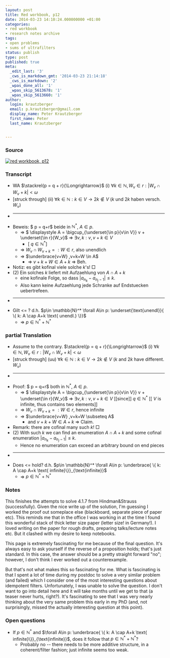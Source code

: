 ```yaml
---
layout: post
title: Red workbook, p12
date: 2014-03-23 14:10:24.000000000 +01:00
categories:
- red workbook
- research notes archive
tags:
- open problems
- sums of ultrafilters
status: publish
type: post
published: true
meta:
  _edit_last: '3'
  _cws_is_markdown_gmt: '2014-03-23 21:14:18'
  _cws_is_markdown: '2'
  _wpas_done_all: '1'
  _wpas_skip_5613678: '1'
  _wpas_skip_5613660: '1'
author:
  login: krautzberger
  email: p.krautzberger@gmail.com
  display_name: Peter Krautzberger
  first_name: Peter
  last_name: Krautzberger


---
```


### Source

[![red workbook, p12](assets/2014-03-23-22.02.56_cropped-727x1024.jpg)](http://boolesrings.org/krautzberger/files/2014/03/2014-03-23-22.02.56_cropped.jpg)

### Transcript

*   WA $\stackrel{p = q + r}{\Longrightarrow}$ (i) $\forall k \in \mathbb{N}, W_v \in r: | W_v \cap W_v+k| < \omega$
*   [struck through] (ii) $\forall k \in \mathbb{N}: k \in V \rightarrow 2k \notin V$ ($k$ und $2k$ haben versch. $W_v$)
*   ---
*   Beweis: $ p = q+r$ beide in $\mathbb{N}^*$, $A\in p$.
    *   => $ \displaystyle A = \bigcup_{\underset{\in p}{v\in V}} v + \underset{\in r}{W_v}$ => $\exists v, k: v, v+k \in V$
        *   [ $q \in \mathbb{N}^*$]
    *   => $W_v \cap W_{v+k} =: W \in r$, also unendlich
    *   => $\underbrace{v+W} ,v+k+W \in A$
        *   => $v+k+W \in A+k$ => Beh.
*   Notiz: es gibt kofinal viele solche $k$'s! □
*   (2) Ein solches $k$ liefert mit Aufzaehlung von $A \cap A+k$
    *   eine kofinale Folge, so dass $|a_{n_k} - a_{n_j -1}| \leq k$.
    *   Also kann keine Aufzaehlung jede Schranke auf Endstuecken uebertrefeen.
*   ---
*   Gilt <= ? d.h. $p\in \mathbb{N}^* \forall A\in p: \underset{\text{unendl}}{ \{ k: A \cap A+k \text{ unendl.} \}}$
    *   => $p \in \mathbb{N}^* + \mathbb{N}^*$

### partial Translation

*   Assume to the contrary. $\stackrel{p = q + r}{\Longrightarrow}$ (i) $\forall k \in \mathbb{N}, W_v \in r: | W_v \cap W_v+k| < \omega$
*   [struck through] (uu) $\forall k \in \mathbb{N}: k \in V \rightarrow 2k \notin V$ ($k$ and $2k$ have different. $W_v$)
*   ---
*   Proof: $ p = q+r$ both in $\mathbb{N}^*$, $A\in p$.
    *   => $ \displaystyle A = \bigcup_{\underset{\in p}{v\in V}} v + \underset{\in r}{W_v}$ => $\exists v, k: v, v+k \in V$ [[since]] $q \in \mathbb{N}^*$ [[ $V$ is infinite, thus contains two elements]]
    *   => $W_v \cap W_{v+k} =: W \in r$, hence infinite
    *   => $\underbrace{v+W} ,v+k+W \subseteq A$
        *   and $v+k+W \in A+k$ => Claim.
*   Remark: there are cofinal many such $k$! □
*   (2) With such $k$ we can find an enumeration $A \cap A+k$ and some cofinal enumeration $|a_{n_k} - a_{n_j -1}| \leq k$.
    *   Hence no enumeration can exceed an arbitrary bound on end pieces
*   ---
*   Does <= hold? d.h. $p\in \mathbb{N}^* \forall A\in p: \underbrace{ \{ k: A \cap A+k \text{ infinite}\}}_{\text{infinite}}$
    *   => $p \in \mathbb{N}^* + \mathbb{N}^*$

### Notes

This finishes the attempts to solve 4.1.7 from Hindman&Strauss (successfully). Given the nice write up of the solution, I'm guessing I worked the proof out someplace else (blackboard, separate piece of paper etc). This reminds me that in the office I was working in at the time I found this wonderful stack of thick letter size paper (letter size! in Germany!). I loved writing on the paper for rough drafts, preparing talks/lecture notes etc. But it clashed with my desire to keep notebooks.

This page is extremely fascinating for me because of the final question. It's always easy to ask yourself if the reverse of a proposition holds; that's just standard. In this case, the answer should be a pretty straight forward "no"; however, I don't think I ever worked out a counterexample.

But that's not what makes this so fascinating for me. What is fascinating is that I spent a lot of time during my postdoc to solve a very similar problem (and failed) which I consider one of the most interesting questions about idempotent filters. Unfortunately, I was unable to solve the question. I don't want to go into detail here and it will take months until we get to that (a teaser never hurts, right?). It's fascinating to see that I was very nearly thinking about the very same problem this early in my PhD (and, not surprisingly, missed the actually interesting question at this point).

### Open questions

*   If $p\in \mathbb{N}^*$ and $\forall A\in p: \underbrace{ \{ k: A \cap A+k \text{ infinite}\}}_{\text{infinite}}$, does it follow that $p \in \mathbb{N}^* + \mathbb{N}^*$?
    *   Probably no -- there needs to be more additive structure, in a coherent/filter fashion; just infinite seems too weak.
